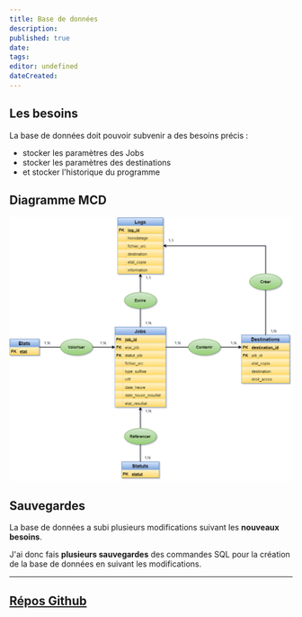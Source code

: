 ```yaml
---
title: Base de données
description: 
published: true
date: 
tags: 
editor: undefined
dateCreated:
---
```



## Les besoins

La base de données doit pouvoir subvenir a des besoins précis :

- stocker les paramètres des Jobs
- stocker les paramètres des destinations
- et stocker l'historique du programme

## Diagramme MCD
![MCD BDD.png](/img/vtomjob/MCD-BDD.png)

## Sauvegardes

La base de données a subi plusieurs modifications suivant les **nouveaux besoins**.

J'ai donc fais **plusieurs sauvegardes** des commandes SQL pour la création de la base de données en suivant les modifications.

---

## **[Répos Github](https://github.com/Thibault53/VTOMJOB)**